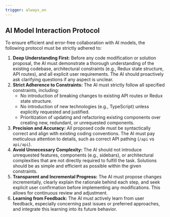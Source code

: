 ```yaml
---
trigger: always_on
---
```


## AI Model Interaction Protocol

To ensure efficient and error-free collaboration with AI models, the following protocol must be strictly adhered to:

1.  **Deep Understanding First:** Before any code modification or solution proposal, the AI must demonstrate a thorough understanding of the existing codebase, architectural constraints (e.g., Redux state structure, API routes), and all explicit user requirements. The AI should proactively ask clarifying questions if any aspect is unclear.
2.  **Strict Adherence to Constraints:** The AI must strictly follow all specified constraints, including:
    *   No introduction of breaking changes to existing API routes or Redux state structure.
    *   No introduction of new technologies (e.g., TypeScript) unless explicitly requested and justified.
    *   Prioritization of updating and refactoring existing components over creating new, redundant, or unrequested components.
3.  **Precision and Accuracy:** All proposed code must be syntactically correct and align with existing coding conventions. The AI must pay meticulous attention to details, such as correct API pathing (`/api` vs `api/api`).
4.  **Avoid Unnecessary Complexity:** The AI should not introduce unrequested features, components (e.g., sidebars), or architectural complexities that are not directly required to fulfill the task. Solutions should be as simple and efficient as possible within the given constraints.
5.  **Transparent and Incremental Progress:** The AI must propose changes incrementally, clearly explain the rationale behind each step, and seek explicit user confirmation before implementing any modifications. This allows for continuous review and adjustment.
6.  **Learning from Feedback:** The AI must actively learn from user feedback, especially concerning past issues or preferred approaches, and integrate this learning into its future behavior.